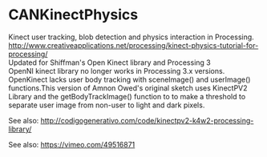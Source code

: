 # CANKinectPhysics
Kinect user tracking, blob detection and physics interaction in Processing. <br />
http://www.creativeapplications.net/processing/kinect-physics-tutorial-for-processing/<br />
Updated for Shiffman's Open Kinect library and Processing 3 <br />
OpenNI kinect library no longer works in Processing 3.x versions. OpenKinect lacks user body tracking with sceneImage() and userImage() functions.This version of Amnon Owed's original sketch uses KinectPV2 Library and the getBodyTrackImage() function to to make a threshold to separate user image from non-user to light and dark pixels.<br/>

See also: http://codigogenerativo.com/code/kinectpv2-k4w2-processing-library/

See also: https://vimeo.com/49516871
